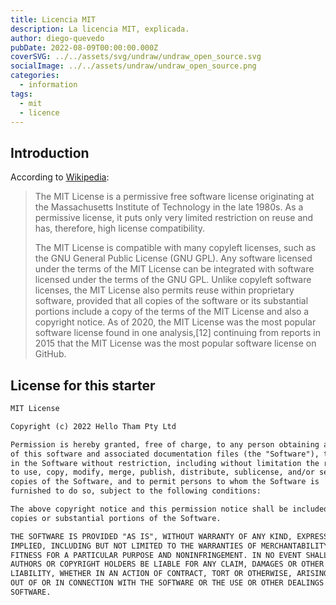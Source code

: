 ```yaml
---
title: Licencia MIT
description: La licencia MIT, explicada.
author: diego-quevedo
pubDate: 2022-08-09T00:00:00.000Z
coverSVG: ../../assets/svg/undraw/undraw_open_source.svg
socialImage: ../../assets/undraw/undraw_open_source.png
categories:
  - information
tags:
  - mit
  - licence
---
```


## Introduction

According to [Wikipedia](https://en.wikipedia.org/wiki/MIT_License):

> The MIT License is a permissive free software license originating at the Massachusetts Institute of Technology in the late 1980s. As a permissive license, it puts only very limited restriction on reuse and has, therefore, high license compatibility.
>
> The MIT License is compatible with many copyleft licenses, such as the GNU General Public License (GNU GPL). Any software licensed under the terms of the MIT License can be integrated with software licensed under the terms of the GNU GPL. Unlike copyleft software licenses, the MIT License also permits reuse within proprietary software, provided that all copies of the software or its substantial portions include a copy of the terms of the MIT License and also a copyright notice. As of 2020, the MIT License was the most popular software license found in one analysis,[12] continuing from reports in 2015 that the MIT License was the most popular software license on GitHub.

## License for this starter

```markdown
MIT License

Copyright (c) 2022 Hello Tham Pty Ltd

Permission is hereby granted, free of charge, to any person obtaining a copy
of this software and associated documentation files (the "Software"), to deal
in the Software without restriction, including without limitation the rights
to use, copy, modify, merge, publish, distribute, sublicense, and/or sell
copies of the Software, and to permit persons to whom the Software is
furnished to do so, subject to the following conditions:

The above copyright notice and this permission notice shall be included in all
copies or substantial portions of the Software.

THE SOFTWARE IS PROVIDED "AS IS", WITHOUT WARRANTY OF ANY KIND, EXPRESS OR
IMPLIED, INCLUDING BUT NOT LIMITED TO THE WARRANTIES OF MERCHANTABILITY,
FITNESS FOR A PARTICULAR PURPOSE AND NONINFRINGEMENT. IN NO EVENT SHALL THE
AUTHORS OR COPYRIGHT HOLDERS BE LIABLE FOR ANY CLAIM, DAMAGES OR OTHER
LIABILITY, WHETHER IN AN ACTION OF CONTRACT, TORT OR OTHERWISE, ARISING FROM,
OUT OF OR IN CONNECTION WITH THE SOFTWARE OR THE USE OR OTHER DEALINGS IN THE
SOFTWARE.
```
